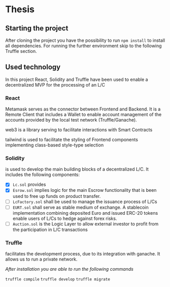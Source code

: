 # Thesis

## Starting the project

After cloning the project you have the possibility to run `npm install` to install all dependencies. For running the further environment skip to the following Truffle section.

## Used technology

In this project React, Solidity and Truffle have been used to enable a decentralized MVP for the processing of an L/C

### React

Metamask
serves as the connector between Frontend and Backend. It is a Remote Client that includes a Wallet to enable account management of the accounts provided by the local test network (Truffle/Ganache).

web3 
is a library serving to facilitate interactions with Smart Contracts

tailwind
is used to facilitate the styling of Frontend components implementing class-based style-type selection


### Solidity
is used to develop the main building blocks of a decentralized L/C. It includes the following components:

- [X] `Lc.sol` provides
- [X] `Esrow.sol` implies logic for the main Escrow functionality that is been used to free up funds on product transfer.
- [ ] `LcFactory.sol` shall be used to manage the issuance process of L/Cs
- [ ] `EURT.sol` shall serve as stable medium of exchange. A stablecoin implementation combining deposited Euro and issued ERC-20 tokens enable users of L/Cs to hedge against forex risks. 
- [ ] `Auction.sol` is the Logic Layer to allow external investor to profit from the participation in L/C transactions

### Truffle
facilitates the development process, due to its integration with ganache. It allows us to run a private network.

*After installation you are able to run the following commands*

`truffle compile`
`truffle develop`
`truffle migrate`
